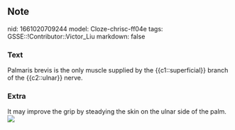 ## Note
nid: 1661020709244
model: Cloze-chrisc-ff04e
tags: GSSE::!Contributor::Victor_Liu
markdown: false

### Text
Palmaris brevis is the only muscle supplied by the {{c1::superficial}} branch of the {{c2::ulnar}} nerve.

### Extra
<div>
  It may improve the grip by steadying the skin on the ulnar side
  of the palm.
</div><img src=
"paste-03072bce9c4047388d44086f9d60287797bb0ab5.jpg">
